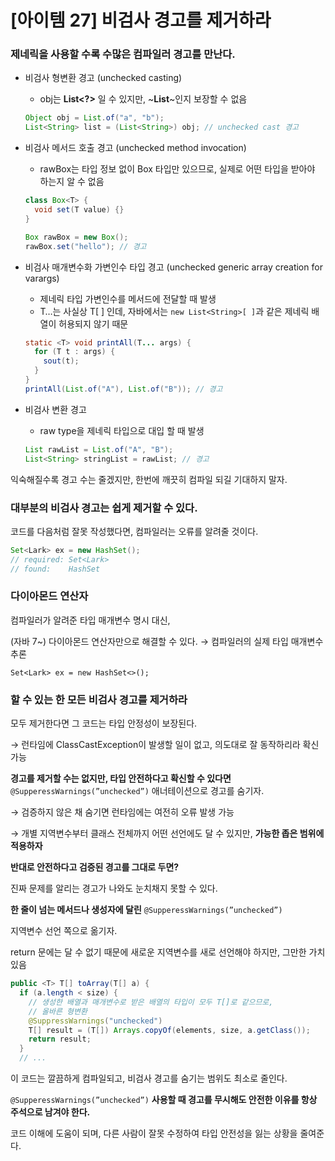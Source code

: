 # [아이템 27] 비검사 경고를 제거하라

### 제네릭을 사용할 수록 수많은 컴파일러 경고를 만난다.

- 비검사 형변환 경고 (unchecked casting)
    - obj는 **List<?>** 일 수 있지만, ~**List<String>**~인지 보장할 수 없음
    
    ```java
    Object obj = List.of("a", "b");
    List<String> list = (List<String>) obj; // unchecked cast 경고
    ```
    
- 비검사 메서드 호출 경고 (unchecked method invocation)
    - rawBox는 타입 정보 없이 Box 타입만 있으므로, 실제로 어떤 타입을 받아야 하는지 알 수 없음
    
    ```java
    class Box<T> {
      void set(T value) {}
    }
    
    Box rawBox = new Box();
    rawBox.set("hello"); // 경고
    ```
    
- 비검사 매개변수화 가변인수 타입 경고 (unchecked generic array creation for varargs)
    - 제네릭 타입 가변인수를 메서드에 전달할 때 발생
    - T…는 사실상 T[ ] 인데, 자바에서는 `new List<String>[ ]`과 같은 제네릭 배열이 허용되지 않기 때문
    
    ```java
    static <T> void printAll(T... args) {
      for (T t : args) {
        sout(t);
      }
    }
    printAll(List.of("A"), List.of("B")); // 경고
    ```
    
- 비검사 변환 경고
    - raw type을 제네릭 타입으로 대입 할 때 발생
    
    ```java
    List rawList = List.of("A", "B");
    List<String> stringList = rawList; // 경고
    ```
    

익숙해질수록 경고 수는 줄겠지만, 한번에 깨끗히 컴파일 되길 기대하지 말자.

### 대부분의 비검사 경고는 쉽게 제거할 수 있다.

코드를 다음처럼 잘못 작성했다면, 컴파일러는 오류를 알려줄 것이다.

```java
Set<Lark> ex = new HashSet();
// required: Set<Lark>
// found:    HashSet
```

### 다이아몬드 연산자

컴파일러가 알려준 타입 매개변수 명시 대신,

(자바 7~) 다이아몬드 연산자만으로 해결할 수 있다. → 컴파일러의 실제 타입 매개변수 추론

`Set<Lark> ex = new HashSet<>();` 

### 할 수 있는 한 모든 비검사 경고를 제거하라

모두 제거한다면 그 코드는 타입 안정성이 보장된다.

→ 런타임에 ClassCastException이 발생할 일이 없고, 의도대로 잘 동작하리라 확신 가능

**경고를 제거할 수는 없지만, 타입 안전하다고 확신할 수 있다면**
`@SupperessWarnings(”unchecked”)` 애너테이션으로 경고를 숨기자.

→ 검증하지 않은 채 숨기면 런타임에는 여전히 오류 발생 가능

→ 개별 지역변수부터 클래스 전체까지 어떤 선언에도 달 수 있지만, **가능한 좁은 범위에 적용하자**

**반대로 안전하다고 검증된 경고를 그대로 두면?** 

진짜 문제를 알리는 경고가 나와도 눈치채지 못할 수 있다.

**한 줄이 넘는 메서드나 생성자에 달린** `@SupperessWarnings(”unchecked”)` 

지역변수 선언 쪽으로 옮기자. 

return 문에는 달 수 없기 때문에 새로운 지역변수를 새로 선언해야 하지만, 그만한 가치 있음

```java
public <T> T[] toArray(T[] a) {
  if (a.length < size) {
    // 생성한 배열과 매개변수로 받은 배열의 타입이 모두 T[]로 같으므로,
    // 올바른 형변환
    @SuppressWarnings("unchecked")
    T[] result = (T[]) Arrays.copyOf(elements, size, a.getClass());
    return result;
  }
  // ...
```

 이 코드는 깔끔하게 컴파일되고, 비검사 경고를 숨기는 범위도 최소로 줄인다.

`@SupperessWarnings(”unchecked”)` **사용할 때 경고를 무시해도 안전한 이유를 항상 주석으로 남겨야 한다.**

코드 이해에 도움이 되며, 다른 사람이 잘못 수정하여 타입 안전성을 잃는 상황을 줄여준다.